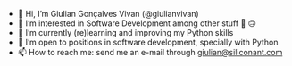 - 👋 Hi, I’m Giulian Gonçalves Vivan (@giulianvivan) 
- 👀 I’m interested in Software Development among other stuff :rofl: :upside_down_face:
- 🌱 I’m currently (re)learning and improving my Python skills
- 💞️ I’m open to positions in software development, specially with Python
- 📫 How to reach me: send me an e-mail through giulian@siliconant.com
